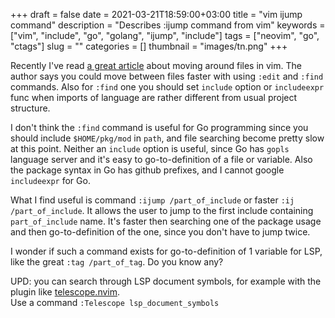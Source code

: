 +++ 
draft = false
date = 2021-03-21T18:59:00+03:00
title = "vim ijump command"
description = "Describes :ijump command from vim"
keywords = ["vim", "include", "go", "golang", "ijump", "include"]
tags = ["neovim", "go", "ctags"]
slug = "" 
categories = []
thumbnail = "images/tn.png"
+++

Recently I've read [a great article](https://vimways.org/2018/death-by-a-thousand-files/) about moving around files in vim.
The author says you could move between files faster with using `:edit`
and `:find` commands. Also for `:find` one you should set `include`
option or `includeexpr` func when imports of language are
rather different from usual project structure.

I don't think the `:find` command is useful for Go programming since you
should include `$HOME/pkg/mod` in `path`, and file searching become pretty slow at this point.
Neither an `include` option is useful, since Go has `gopls` language server and
it's easy to go-to-definition of a file or variable.
Also the package syntax in Go has github prefixes, and I cannot google `includeexpr` for Go.

What I find useful is command `:ijump /part_of_include` or faster `:ij /part_of_include`.
It allows the user to jump to the first include containing `part_of_include` name.
It's faster then searching one of the package usage and then go-to-definition of the one,
since you don't have to jump twice.

I wonder if such a command exists for go-to-definition of 1 variable for LSP, like the great `:tag /part_of_tag`.
Do you know any?

UPD: you can search through LSP document symbols, 
for example with the plugin like [telescope.nvim](https://github.com/nvim-telescope/telescope.nvim/issues).  
Use a command `:Telescope lsp_document_symbols`
